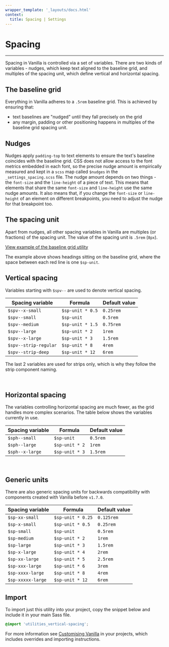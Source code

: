 ```yaml
---
wrapper_template: '_layouts/docs.html'
context:
  title: Spacing | Settings
---
```


# Spacing

<hr>
Spacing in Vanilla is controlled via a set of variables. There are two kinds of variables - nudges, which keep text aligned to the baseline grid, and multiples of the spacing unit, which define vertical and horizontal spacing.

## The baseline grid

Everything in Vanilla adheres to a `.5rem` baseline grid. This is achieved by ensuring that:

- text baselines are "nudged" until they fall precisely on the grid
- any margin, padding or other positioning happens in multiples of the baseline grid spacing unit.

## Nudges

Nudges apply `padding-top` to text elements to ensure the text's baseline coincides with the baseline grid.
CSS does not allow access to the font metrics embedded in each font, so the precise nudge amount is empirically measured and kept in a `scss` map called `$nudges` in the `_settings_spacing.scss` file.
The nudge amount depends on two things - the `font-size` and the `line-height` of a piece of text. This means that elements that share the same `font-size` and `line-height` use the same nudge amounts.
It also means that, if you change the `font-size` or `line-height` of an element on different breakpoints, you need to adjust the nudge for that breakpoint too.
</a>

## The spacing unit

Apart from nudges, all other spacing variables in Vanilla are multiples (or fractions) of the spacing unit. The value of the spacing unit is `.5rem` (`8px`).

<div class="embedded-example"><a href="/docs/examples/utilities/baseline-grid/" class="js-example">
View example of the baseline grid utility
</a></div>

The example above shows headings sitting on the baseline grid, where the space between each red line is one `$sp-unit`.

## Vertical spacing

Variables starting with `$spv--` are used to denote vertical spacing.

| Spacing variable      | Formula          | Default value |
| --------------------- | ---------------- | ------------- |
| `$spv--x-small`       | `$sp-unit * 0.5` | `0.25rem`     |
| `$spv--small`         | `$sp-unit`       | `0.5rem`      |
| `$spv--medium`        | `$sp-unit * 1.5` | `0.75rem`     |
| `$spv--large`         | `$sp-unit * 2`   | `1rem`        |
| `$spv--x-large`       | `$sp-unit * 3`   | `1.5rem`      |
| `$spv--strip-regular` | `$sp-unit * 8`   | `4rem`        |
| `$spv--strip-deep`    | `$sp-unit * 12`  | `6rem`        |

The last 2 variables are used for strips only, which is why they follow the strip component naming.

<br>

## Horizontal spacing

The variables controlling horizontal spacing are much fewer, as the grid handles more complex scenarios. The table below shows the variables currently in use.

| Spacing variable | Formula        | Default value |
| ---------------- | -------------- | ------------- |
| `$sph--small`    | `$sp-unit`     | `0.5rem`      |
| `$sph--large`    | `$sp-unit * 2` | `1rem`        |
| `$sph--x-large`  | `$sp-unit * 3` | `1.5rem`      |

<br>

## Generic units

There are also generic spacing units for backwards compatibility with components created with Vanilla before `v1.7.0`.

| Spacing variable  | Formula           | Default value |
| ----------------- | ----------------- | ------------- |
| `$sp-xx-small`    | `$sp-unit * 0.25` | `0.125rem`    |
| `$sp-x-small`     | `$sp-unit * 0.5`  | `0.25rem`     |
| `$sp-small`       | `$sp-unit`        | `0.5rem`      |
| `$sp-medium`      | `$sp-unit * 2`    | `1rem`        |
| `$sp-large`       | `$sp-unit * 3`    | `1.5rem`      |
| `$sp-x-large`     | `$sp-unit * 4`    | `2rem`        |
| `$sp-xx-large`    | `$sp-unit * 5`    | `2.5rem`      |
| `$sp-xxx-large`   | `$sp-unit * 6`    | `3rem`        |
| `$sp-xxxx-large`  | `$sp-unit * 8`    | `4rem`        |
| `$sp-xxxxx-large` | `$sp-unit * 12`   | `6rem`        |

## Import

To import just this utility into your project, copy the snippet below and include it in your main Sass file.

```scss
@import 'utilities_vertical-spacing';
```

For more information see [Customising Vanilla](/docs/customising-vanilla/) in your projects, which includes overrides and importing instructions.
